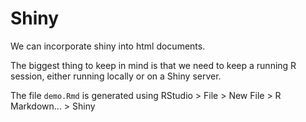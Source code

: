# Shiny

We can incorporate shiny into html documents. 

The biggest thing to keep in mind is that we need to keep a running R session, either running locally or on a Shiny server.

The file `demo.Rmd` is generated using RStudio > File > New File > R Markdown... > Shiny
